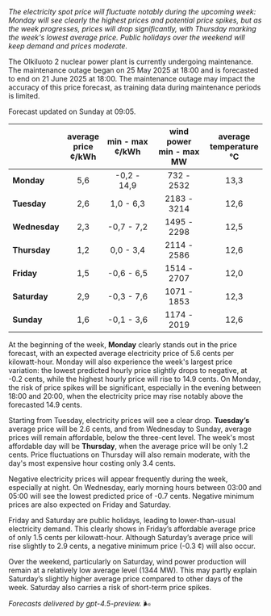 *The electricity spot price will fluctuate notably during the upcoming week: Monday will see clearly the highest prices and potential price spikes, but as the week progresses, prices will drop significantly, with Thursday marking the week's lowest average price. Public holidays over the weekend will keep demand and prices moderate.*

The Olkiluoto 2 nuclear power plant is currently undergoing maintenance. The maintenance outage began on 25 May 2025 at 18:00 and is forecasted to end on 21 June 2025 at 18:00. The maintenance outage may impact the accuracy of this price forecast, as training data during maintenance periods is limited.

Forecast updated on Sunday at 09:05.

|            | average<br>price<br>¢/kWh | min - max<br>¢/kWh | wind power<br>min - max<br>MW | average<br>temperature<br>°C |
|:-----------|:-------------------------:|:------------------:|:-----------------------------:|:---------------------------:|
| **Monday**     |           5,6             |    -0,2 - 14,9     |          732 - 2532           |             13,3            |
| **Tuesday**    |           2,6             |     1,0 - 6,3      |         2183 - 3214           |             12,6            |
| **Wednesday**  |           2,3             |    -0,7 - 7,2      |         1495 - 2298           |             12,5            |
| **Thursday**   |           1,2             |     0,0 - 3,4      |         2114 - 2586           |             12,6            |
| **Friday**     |           1,5             |    -0,6 - 6,5      |         1514 - 2707           |             12,0            |
| **Saturday**   |           2,9             |    -0,3 - 7,6      |         1071 - 1853           |             12,3            |
| **Sunday**     |           1,6             |    -0,1 - 3,6      |         1174 - 2019           |             12,6            |

At the beginning of the week, **Monday** clearly stands out in the price forecast, with an expected average electricity price of 5.6 cents per kilowatt-hour. Monday will also experience the week's largest price variation: the lowest predicted hourly price slightly drops to negative, at -0.2 cents, while the highest hourly price will rise to 14.9 cents. On Monday, the risk of price spikes will be significant, especially in the evening between 18:00 and 20:00, when the electricity price may rise notably above the forecasted 14.9 cents.

Starting from Tuesday, electricity prices will see a clear drop. **Tuesday’s** average price will be 2.6 cents, and from Wednesday to Sunday, average prices will remain affordable, below the three-cent level. The week's most affordable day will be **Thursday**, when the average price will be only 1.2 cents. Price fluctuations on Thursday will also remain moderate, with the day's most expensive hour costing only 3.4 cents.

Negative electricity prices will appear frequently during the week, especially at night. On Wednesday, early morning hours between 03:00 and 05:00 will see the lowest predicted price of -0.7 cents. Negative minimum prices are also expected on Friday and Saturday.

Friday and Saturday are public holidays, leading to lower-than-usual electricity demand. This clearly shows in Friday’s affordable average price of only 1.5 cents per kilowatt-hour. Although Saturday’s average price will rise slightly to 2.9 cents, a negative minimum price (-0.3 ¢) will also occur.

Over the weekend, particularly on Saturday, wind power production will remain at a relatively low average level (1344 MW). This may partly explain Saturday’s slightly higher average price compared to other days of the week. Saturday also carries a risk of short-term price spikes.

*Forecasts delivered by gpt-4.5-preview.* 🌬️
